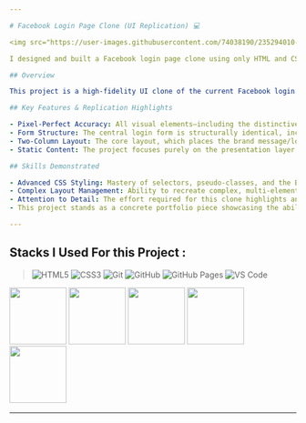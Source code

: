 ```yaml
---

# Facebook Login Page Clone (UI Replication) 💻

<img src="https://user-images.githubusercontent.com/74038190/235294010-ec412ef5-e3da-4efa-b1d4-0ab4d4638755.gif" width="100"> 

I designed and built a Facebook login page clone using only HTML and CSS, demonstrating proficiency in front-end layout and responsive styling techniques.

## Overview

This project is a high-fidelity UI clone of the current Facebook login page, meticulously recreated using only standard web development languages: HTML for structure and CSS for styling. The goal was to accurately replicate the visual design, layout, and user experience of the authentic interface, serving as a robust demonstration of front-end skills, especially in complex layout management and pixel-perfect styling. 

## Key Features & Replication Highlights

- Pixel-Perfect Accuracy: All visual elements—including the distinctive Facebook blue and green color palette, font styles (such as Roboto or similar-looking sans-serif fonts), and the classic logo placement—have been replicated to match the source material precisely.
- Form Structure: The central login form is structurally identical, including fields for email/phone and password, the main "Log In" button, the link, and the horizontal rule leading to the "Create New Account" button.
- Two-Column Layout: The core layout, which places the brand message/logo on one side and the login form on the other, is faithfully reproduced, demonstrating proficiency with modern CSS layout techniques (like Flexbox or Grid).
- Static Content: The project focuses purely on the presentation layer (HTML and CSS), successfully rendering the exact look and feel of the page without any back-end functionality or dynamic validation (i.e., it is a static clone).

## Skills Demonstrated

- Advanced CSS Styling: Mastery of selectors, pseudo-classes, and the Box Model to achieve precise visual parity.
- Complex Layout Management: Ability to recreate complex, multi-element page layouts using modern CSS techniques.
- Attention to Detail: The effort required for this clone highlights an acute attention to detail necessary for high-quality front-end work.
- This project stands as a concrete portfolio piece showcasing the ability to translate a real-world design into clean, maintainable, and accurate front-end code.

---
```


## Stacks I Used For this Project : 

>  ![HTML5](https://img.shields.io/badge/html5-%23E34F26.svg?style=for-the-badge&logo=html5&logoColor=white) ![CSS3](https://img.shields.io/badge/css3-%231572B6.svg?style=for-the-badge&logo=css3&logoColor=white) ![Git](https://img.shields.io/badge/git-%23F05033.svg?style=for-the-badge&logo=git&logoColor=white) ![GitHub](https://img.shields.io/badge/github-%23121011.svg?style=for-the-badge&logo=github&logoColor=white) ![GitHub Pages](https://img.shields.io/badge/GitHub%20Pages-%23222222.svg?style=for-the-badge&logo=githubpages&logoColor=white) ![VS Code](https://img.shields.io/badge/VS%20Code-%23007ACC.svg?style=for-the-badge&logo=visual-studio-code&logoColor=white) 


<img src="https://github.com/Anmol-Baranwal/Cool-GIFs-For-GitHub/assets/74038190/29fd6286-4e7b-4d6c-818f-c4765d5e39a9" width="100"> <img src="https://github.com/Anmol-Baranwal/Cool-GIFs-For-GitHub/assets/74038190/67f477ed-6624-42da-99f0-1a7b1a16eecb" width="100"> <img src="https://user-images.githubusercontent.com/74038190/212281775-b468df30-4edc-4bf8-a4ee-f52e1aaddc86.gif" width="100"> <img src="https://user-images.githubusercontent.com/74038190/212257468-1e9a91f1-b626-4baa-b15d-5c385dfa7ed2.gif" width="100"> <img src="https://user-images.githubusercontent.com/74038190/212257465-7ce8d493-cac5-494e-982a-5a9deb852c4b.gif" width="100"> 

---
